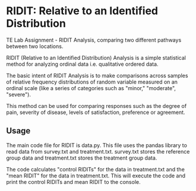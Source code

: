 # RIDIT: Relative to an Identified Distribution

TE Lab Assignment - RIDIT Analysis, comparing two different pathways between two locations.

RIDIT (Relative to an Identified Distribution) Analysis is a simple statistical method for analyzing ordinal data i.e. qualitative ordered data.

The basic intent of RIDIT Analysis is to make comparisons across samples of relative frequency distributions of random variable measured on an ordinal scale (like a series of categories such as "minor," "moderate", "severe").

This method can be used for comparing responses such as the degree of pain, severity of disease, levels of satisfaction, preference or agreement.

## Usage
The main code file for RIDIT is data.py. This file uses the pandas library to read data from survey.txt and treatment.txt. survey.txt stores the reference group data and treatment.txt stores the treatment group data.

The code calculates "control RIDITs" for the data in treatment.txt and the "mean RIDIT" for the data in treatment.txt. This will execute the code and print the control RIDITs and mean RIDIT to the console.
